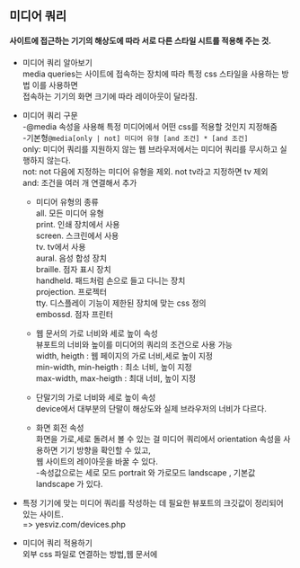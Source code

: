 ## 미디어 쿼리  
#### 사이트에 접근하는 기기의 해상도에 따라 서로 다른 스타일 시트를 적용해 주는 것.  

* 미디어 쿼리 알아보기  
  media queries는 사이트에 접속하는 장치에 따라 특정 css 스타일을 사용하는 방법 이를 사용하면  
  접속하는 기기의 화면 크기에 따라 레이아웃이 달라짐.  

* 미디어 쿼리 구문  
  -@media 속성을 사용해 특정 미디어에서 어떤 css를 적용할 것인지 지정해줌  
  -기본형`@media[only | not] 미디어 유형 [and 조건] * [and 조건]`  
   only: 미디어 쿼리를 지원하지 않는 웹 브라우저에서는 미디어 쿼리를 무시하고 실행하지 않는다.  
   not: not 다음에 지정하는 미디어 유형을 제외. not tv라고 지정하면 tv 제외  
   and: 조건을 여러 개 연결해서 추가  

  * 미디어 유형의 종류  
    all.  모든 미디어 유형  
    print.  인쇄 장치에서 사용  
    screen.  스크린에서 사용    
    tv.  tv에서 사용  
    aural.  음성 합성 장치  
    braille.  점자 표시 장치  
    handheld.  패드처럼 손으로 들고 다니는 장치  
    projection.  프로젝터  
    tty.  디스플레이 기능이 제한된 장치에 맞는 css 정의  
    embossd.  점자 프린터  

  * 웹 문서의 가로 너비와 세로 높이 속성  
    뷰포트의 너비와 높이를 미디어의 쿼리의 조건으로 사용 가능  
    width, heigth : 웹 페이지의 가로 너비,세로 높이 지정  
    min-width, min-heigth : 최소 너비, 높이 지정  
    max-width, max-heigth : 최대 너비, 높이 지정  
 
  * 단말기의 가로 너비와 세로 높이 속성  
    device에서 대부분의 단말이 해상도와 실제 브라우저의 너비가 다르다.  
  
  * 화면 회전 속성  
    화면을 가로,세로 돌려서 볼 수 있는 걸 미디어 쿼리에서 orientation 속성을 사용하면 기기 방향을 확인할 수 있고,  
    웹 사이트의 레이아웃을 바꿀 수 있다.  
    -속성값으로는 세로 모드 portrait 와 가로모드 landscape , 기본값 landscape 가 있다.  

* 특정 기기에 맞는 미디어 쿼리를 작성하는 데 필요한 뷰포트의 크깃값이 정리되어 있는 사이트.  
   => yesviz.com/devices.php


* 미디어 쿼리 적용하기  
  외부 css 파일로 연결하는 방법,웹 문서에 
